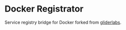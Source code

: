 # Docker Registrator

Service registry bridge for Docker forked from [gliderlabs](https://github.com/gliderlabs/registrator).
